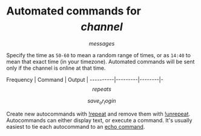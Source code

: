 # Automated commands for $$channel$$

$$messages$$

Specify the time as `50-60` to mean a random range of times, or as `14:40` to mean that
exact time (in your timezone). Automated commands will be sent only if the channel is
online at that time.

Frequency | Command | Output |
----------|---------|--------|-
$$repeats$$

$$save_or_login$$

Create new autocommands with [!repeat](https://rosuav.github.io/StilleBot/commands/repeat)
and remove them with [!unrepeat](https://rosuav.github.io/StilleBot/commands/repeat).
Autocommands can either display text, or execute a command. It's usually easiest to tie
each autocommand to an [echo command](https://rosuav.github.io/StilleBot/commands/addcmd).
